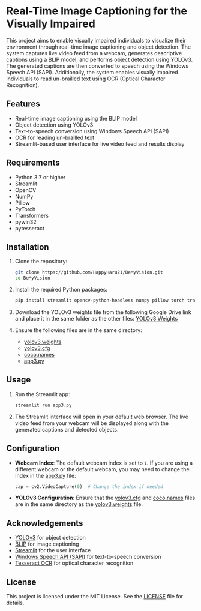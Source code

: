 # Real-Time Image Captioning for the Visually Impaired

This project aims to enable visually impaired individuals to visualize their environment through real-time image captioning and object detection. The system captures live video feed from a webcam, generates descriptive captions using a BLIP model, and performs object detection using YOLOv3. The generated captions are then converted to speech using the Windows Speech API (SAPI). Additionally, the system enables visually impaired individuals to read un-brailled text using OCR (Optical Character Recognition).

## Features

- Real-time image captioning using the BLIP model
- Object detection using YOLOv3
- Text-to-speech conversion using Windows Speech API (SAPI)
- OCR for reading un-brailled text
- Streamlit-based user interface for live video feed and results display

## Requirements

- Python 3.7 or higher
- Streamlit
- OpenCV
- NumPy
- Pillow
- PyTorch
- Transformers
- pywin32
- pytesseract

## Installation

1. Clone the repository:
    ```sh
    git clone https://github.com/HappyHaru21/BeMyVision.git
    cd BeMyVision
    ```

2. Install the required Python packages:
    ```sh
    pip install streamlit opencv-python-headless numpy pillow torch transformers pywin32 pytesseract
    ```

3. Download the YOLOv3 weights file from the following Google Drive link and place it in the same folder as the other files:
    [YOLOv3 Weights](https://drive.google.com/file/d/1k9Cn3oy8krzG8iO-mkuxxI9Jl0lSEbIL/view?usp=sharing)

4. Ensure the following files are in the same directory:
    - [yolov3.weights](http://_vscodecontentref_/1)
    - [yolov3.cfg](http://_vscodecontentref_/2)
    - [coco.names](http://_vscodecontentref_/3)
    - [app3.py](http://_vscodecontentref_/4)

## Usage

1. Run the Streamlit app:
    ```sh
    streamlit run app3.py
    ```

2. The Streamlit interface will open in your default web browser. The live video feed from your webcam will be displayed along with the generated captions and detected objects.

## Configuration

- **Webcam Index**: The default webcam index is set to `1`. If you are using a different webcam or the default webcam, you may need to change the index in the [app3.py](http://_vscodecontentref_/5) file:
    ```python
    cap = cv2.VideoCapture(0)  # Change the index if needed
    ```

- **YOLOv3 Configuration**: Ensure that the [yolov3.cfg](http://_vscodecontentref_/6) and [coco.names](http://_vscodecontentref_/7) files are in the same directory as the [yolov3.weights](http://_vscodecontentref_/8) file.

## Acknowledgements

- [YOLOv3](https://pjreddie.com/darknet/yolo/) for object detection
- [BLIP](https://huggingface.co/Salesforce/blip-image-captioning-large) for image captioning
- [Streamlit](https://streamlit.io/) for the user interface
- [Windows Speech API (SAPI)](https://docs.microsoft.com/en-us/previous-versions/windows/desktop/ee125663(v=vs.85)) for text-to-speech conversion
- [Tesseract OCR](https://github.com/tesseract-ocr/tesseract) for optical character recognition

## License

This project is licensed under the MIT License. See the [LICENSE](http://_vscodecontentref_/9) file for details.
